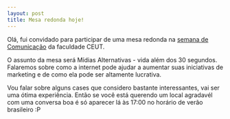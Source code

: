 ```yaml
---
layout: post
title: Mesa redonda hoje!
---
```


Olá, fui convidado para participar de uma mesa redonda na [semana de Comunicação](http://www.ceut.com.br/semanadecomunicacao.asp) da faculdade CEUT.

O assunto da mesa será Mídias Alternativas - vida além dos 30 segundos. Falaremos sobre como a internet pode ajudar a aumentar suas iniciativas de marketing e de como ela pode ser altamente lucrativa.

Vou falar sobre alguns cases que considero bastante interessantes, vai ser uma ótima experiência. Então se você está querendo um local agradavél com uma conversa boa é só aparecer lá às 17:00 no horário de verão brasileiro :P
